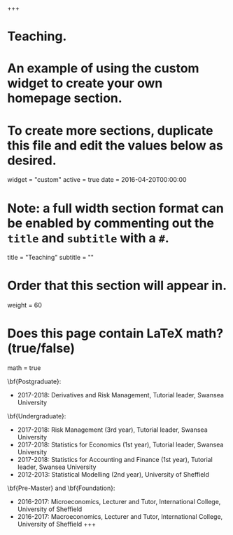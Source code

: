 +++
# Teaching.
# An example of using the custom widget to create your own homepage section.
# To create more sections, duplicate this file and edit the values below as desired.
widget = "custom"
active = true
date = 2016-04-20T00:00:00

# Note: a full width section format can be enabled by commenting out the `title` and `subtitle` with a `#`.
title = "Teaching"
subtitle = ""

# Order that this section will appear in.
weight = 60

# Does this page contain LaTeX math? (true/false)
math = true

\bf{Postgraduate}:

- 2017-2018: Derivatives and Risk Management, Tutorial leader, Swansea University

\bf{Undergraduate}:

- 2017-2018: Risk Management (3rd year), Tutorial leader, Swansea University
- 2017-2018: Statistics for Economics (1st year), Tutorial leader, Swansea University
- 2017-2018: Statistics for Accounting and Finance (1st year), Tutorial leader, Swansea University
- 2012-2013: Statistical Modelling (2nd year), University of Sheffield

\bf{Pre-Master} and \bf{Foundation}:

- 2016-2017: Microeconomics, Lecturer and Tutor, International College, University of Sheffield
- 2016-2017: Macroeconomics, Lecturer and Tutor, International College, University of Sheffield
+++

